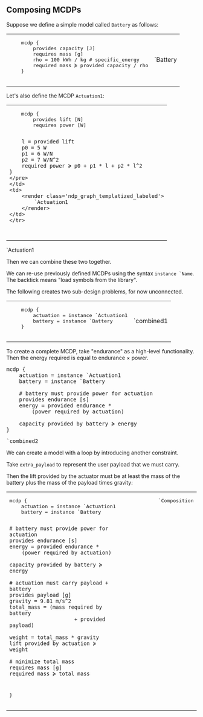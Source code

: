 
## Composing MCDPs

Suppose we define a simple model called ``Battery`` as follows:

<table class="col2">
    <tr><td>
    <pre class="mcdp" id='Battery' label='Battery.mcdp'>
    mcdp {
        provides capacity [J]
        requires mass [g]
        rho = 100 kWh / kg # specific_energy
        required mass ≽ provided capacity / rho
    }
    </pre>
    </td>
    <td>
    <render class='ndp_graph_templatized_labeled'
    >`Battery</render>
    </td>
    </tr>
</table>

Let's also define the MCDP ``Actuation1``:

<table class="col2">
    <tr><td>
    <pre class="mcdp" id='Actuation1' label='Actuation1.mcdp'>
    mcdp {
        provides lift [N]
        requires power [W]

        l = provided lift
        p0 = 5 W
        p1 = 6 W/N
        p2 = 7 W/N^2
        required power ≽ p0 + p1 * l + p2 * l^2
    }
    </pre>
    </td>
    <td>
        <render class='ndp_graph_templatized_labeled'>
            `Actuation1
        </render>
    </td>
    </tr>
</table>

<render class='ndp_graph_enclosed' style='max-width: 100%'>`Actuation1</render>


Then we can combine these two together.

We can re-use previously defined MCDPs using the
syntax ``instance `Name``. The backtick means "load symbols from the library".

The following creates two sub-design problems, for now unconnected.

<table class="col2">
    <tr>
    <td>
    <pre class="mcdp" id='combined1'>
    mcdp {
        actuation = instance `Actuation1
        battery = instance `Battery
    }
    </pre>
    </td>
    <td>
        <render class='ndp_graph_enclosed'>`combined1</render>
    </td>
    </tr>
</table>

To create a complete MCDP, take "endurance" as a high-level
functionality. Then the energy required is equal to
endurance &times; power.

<pre class="mcdp" id='combined2'>
mcdp {
    actuation = instance `Actuation1
    battery = instance `Battery

    # battery must provide power for actuation
    provides endurance [s]
    energy = provided endurance *
        (power required by actuation)

    capacity provided by battery ≽ energy
}
</pre>

<pre class='ndp_graph_enclosed' style='max-width: 100%'>`combined2</pre>

We can create a model with a loop by introducing another constraint.

Take ``extra_payload`` to represent the user payload that we must carry.

Then the lift provided by the actuator must be at least the mass
of the battery plus the mass of the payload times gravity:

<table id='mine' class="col2">
<tr>
<td>
<pre class="mcdp" id='composition' label='Composition.mcdp'>
mcdp {
    actuation = instance `Actuation1
    battery = instance `Battery

    # battery must provide power for actuation
    provides endurance [s]
    energy = provided endurance *
        (power required by actuation)

    capacity provided by battery ≽ energy

    # actuation must carry payload + battery
    provides payload [g]
    gravity = 9.81 m/s^2
    total_mass = (mass required by battery
                         + provided payload)

    weight = total_mass * gravity
    lift provided by actuation ≽ weight

    # minimize total mass
    requires mass [g]
    required mass ≽ total_mass
}
</pre>
</td>
    <td style='vertical-align: top'>
        <pre class='ndp_graph_enclosed_TB' style='max-height: 70ex'>
            `Composition
        </pre>
    </td>
</tr>
</table>



<style type='text/css'>
    #mine td {
        vertical-align: top;
    }
    #mine td:first-child {
        /*border: solid 1px red; */
        /*width: 25em; */
    }
</style>
